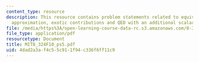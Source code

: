 ```yaml
---
content_type: resource
description: This resource contains problem statements related to equivalent photon
  approximation, exotic contributions and QED with an additional scalar field.
file: /media/https%3A/open-learning-course-data-rc.s3.amazonaws.com/8-324-relativistic-quantum-field-theory-ii-fall-2010/4dad2a3af4c55c911f94c336f6ff11c9_MIT8_324F10_ps5.pdf
file_type: application/pdf
resourcetype: Document
title: MIT8_324F10_ps5.pdf
uid: 4dad2a3a-f4c5-5c91-1f94-c336f6ff11c9
---
```

